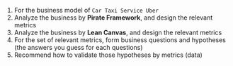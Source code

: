 1. For the business model of `Car Taxi Service Uber`
2. Analyze the business by **Pirate Framework**, and design the relevant metrics
3. Analyze the business by **Lean Canvas**, and design the relevant metrics
4. For the set of relevant metrics, form business questions and hypotheses (the answers you guess for each questions)
5. Recommend how to validate those hypotheses by metrics (data)